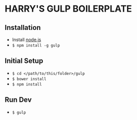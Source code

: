 HARRY'S GULP BOILERPLATE
========================

## Installation
- Install [node.js](http://nodejs.org)
- `$ npm install -g gulp`

## Initial Setup

- `$ cd </path/to/this/folder>/gulp`
- `$ bower install`
- `$ npm install`

## Run Dev

- `$ gulp`
